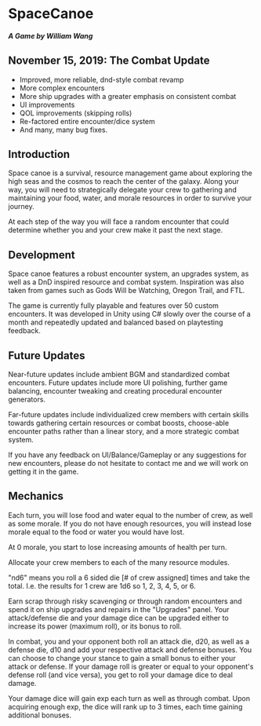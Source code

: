 # SpaceCanoe
##### A Game by William Wang
## November 15, 2019: The Combat Update
* Improved, more reliable, dnd-style combat revamp
* More complex encounters
* More ship upgrades with a greater emphasis on consistent combat
* UI improvements
* QOL improvements (skipping rolls)
* Re-factored entire encounter/dice system
* And many, many bug fixes.

## Introduction
Space canoe is a survival, resource management game about exploring the high seas and the cosmos to reach the center of the galaxy. Along your way, you will need to strategically delegate your crew to gathering and maintaining your food, water, and morale resources in order to survive your journey.

At each step of the way you will face a random encounter that could determine whether you and your crew make it past the next stage.

## Development
Space canoe features a robust encounter system, an upgrades system, as well as a DnD inspired resource and combat system. Inspiration was also taken from games such as Gods Will be Watching, Oregon Trail, and FTL.

The game is currently fully playable and features over 50 custom encounters. It was developed in Unity using C# slowly over the course of a month and repeatedly updated and balanced based on playtesting feedback.

## Future Updates
Near-future updates include ambient BGM and standardized combat encounters. Future updates include more UI polishing, further game balancing, encounter tweaking and creating procedural encounter generators.

Far-future updates include individualized crew members with certain skills towards gathering certain resources or combat boosts, choose-able encounter paths rather than a linear story, and a more strategic combat system.

If you have any feedback on UI/Balance/Gameplay or any suggestions for new encounters, please do not hesitate to contact me and we will work on getting it in the game.

## Mechanics
Each turn, you will lose food and water equal to the number of crew, as well as some morale. If you do not have enough resources, you will instead lose morale equal to the food or water you would have lost.

At 0 morale, you start to lose increasing amounts of health per turn.

Allocate your crew members to each of the many resource modules.

"nd6" means you roll a 6 sided die [# of crew assigned] times and take the total. I.e. the results for 1 crew are 1d6 so 1, 2, 3, 4, 5, or 6.

Earn scrap through risky scavenging or through random encounters and spend it on ship upgrades and repairs in the "Upgrades" panel. Your attack/defense die and your damage dice can be upgraded either to increase its power (maximum roll), or its bonus to roll.

In combat, you and your opponent both roll an attack die, d20, as well as a defense die, d10 and add your respective attack and defense bonuses. You can choose to change your stance to gain a small bonus to either your attack or defense. If your damage roll is greater or equal to your opponent's defense roll (and vice versa), you get to roll your damage dice to deal damage.

Your damage dice will gain exp each turn as well as through combat. Upon acquiring enough exp, the dice will rank up to 3 times, each time gaining additional bonuses.
